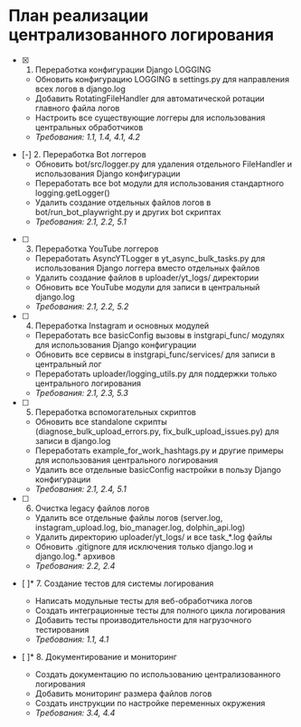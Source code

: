 # План реализации централизованного логирования

- [x] 1. Переработка конфигурации Django LOGGING
  - Обновить конфигурацию LOGGING в settings.py для направления всех логов в django.log
  - Добавить RotatingFileHandler для автоматической ротации главного файла логов
  - Настроить все существующие логгеры для использования центральных обработчиков
  - _Требования: 1.1, 1.4, 4.1, 4.2_

- [-] 2. Переработка Bot логгеров
  - Обновить bot/src/logger.py для удаления отдельного FileHandler и использования Django конфигурации
  - Переработать все bot модули для использования стандартного logging.getLogger()
  - Удалить создание отдельных файлов логов в bot/run_bot_playwright.py и других bot скриптах
  - _Требования: 2.1, 2.2, 5.1_

- [ ] 3. Переработка YouTube логгеров
  - Переработать AsyncYTLogger в yt_async_bulk_tasks.py для использования Django логгера вместо отдельных файлов
  - Удалить создание файлов в uploader/yt_logs/ директории
  - Обновить все YouTube модули для записи в центральный django.log
  - _Требования: 2.1, 2.2, 5.2_

- [ ] 4. Переработка Instagram и основных модулей
  - Переработать все basicConfig вызовы в instgrapi_func/ модулях для использования Django конфигурации
  - Обновить все сервисы в instgrapi_func/services/ для записи в центральный лог
  - Переработать uploader/logging_utils.py для поддержки только центрального логирования
  - _Требования: 2.1, 2.3, 5.3_

- [ ] 5. Переработка вспомогательных скриптов
  - Обновить все standalone скрипты (diagnose_bulk_upload_errors.py, fix_bulk_upload_issues.py) для записи в django.log
  - Переработать example_for_work_hashtags.py и другие примеры для использования центрального логирования
  - Удалить все отдельные basicConfig настройки в пользу Django конфигурации
  - _Требования: 2.1, 2.4, 5.1_

- [ ] 6. Очистка legacy файлов логов
  - Удалить все отдельные файлы логов (server.log, instagram_upload.log, bio_manager.log, dolphin_api.log)
  - Удалить директорию uploader/yt_logs/ и все task_*.log файлы
  - Обновить .gitignore для исключения только django.log и django.log.* архивов
  - _Требования: 2.2, 2.4_

- [ ]* 7. Создание тестов для системы логирования
  - Написать модульные тесты для веб-обработчика логов
  - Создать интеграционные тесты для полного цикла логирования
  - Добавить тесты производительности для нагрузочного тестирования
  - _Требования: 1.1, 4.1_

- [ ]* 8. Документирование и мониторинг
  - Создать документацию по использованию централизованного логирования
  - Добавить мониторинг размера файлов логов
  - Создать инструкции по настройке переменных окружения
  - _Требования: 3.4, 4.4_